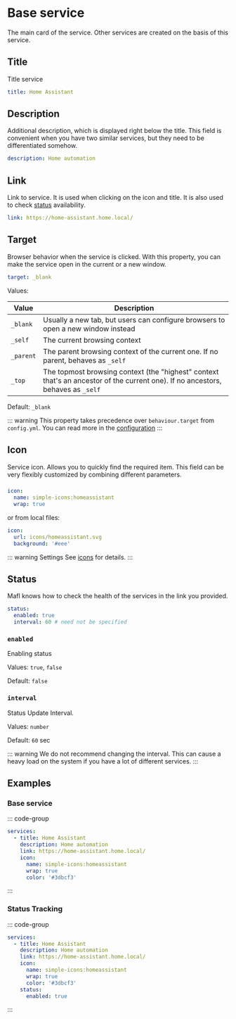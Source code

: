 # Base service

<preview-service name="base" />

The main card of the service.
Other services are created on the basis of this service.

## Title

Title service

```yaml
title: Home Assistant
```

## Description

Additional description, which is displayed right below the title.
This field is convenient when you have two similar services, but they need to be differentiated somehow.

```yaml
description: Home automation
```

## Link

Link to service. It is used when clicking on the icon and title.
It is also used to check [status](#status) availability.

```yaml
link: https://home-assistant.home.local/
```

## Target <in-version value="0.7.6" />

Browser behavior when the service is clicked.
With this property, you can make the service open in the current or a new window.

```yaml
target: _blank
```

Values:

| Value     | Description                                                                                                                     |
|-----------|---------------------------------------------------------------------------------------------------------------------------------|
| `_blank`  | Usually a new tab, but users can configure browsers to open a new window instead                                                |
| `_self`   | The current browsing context                                                                                                    |
| `_parent` | The parent browsing context of the current one. If no parent, behaves as `_self`                                                |
| `_top`    | The topmost browsing context (the "highest" context that's an ancestor of the current one). If no ancestors, behaves as `_self` |

Default: `_blank`

::: warning
This property takes precedence over `behaviour.target` from `config.yml`. You can read more in the [configuration](../reference/configuration.md#target)
:::

## Icon

Service icon. Allows you to quickly find the required item.
This field can be very flexibly customized by combining different parameters.

###
```yaml
icon:
  name: simple-icons:homeassistant
  wrap: true
```

or from local files:

```yaml
icon:
  url: icons/homeassistant.svg
  background: '#eee'
```

::: warning Settings
See [icons](../reference/icons.md) for details.
:::

## Status

Mafl knows how to check the health of the services in the link you provided.

```yaml
status:
  enabled: true
  interval: 60 # need not be specified
```

### `enabled`

Enabling status

Values: `true`, `false`

Default: `false`

### `interval`

Status Update Interval.

Values: `number`

Default: `60` sec

::: warning
We do not recommend changing the interval. This can cause a heavy load on the system if you have a lot of different services.
:::

## Examples

### Base service

::: code-group
```yaml [config.yml]
services:
  - title: Home Assistant
    description: Home automation
    link: https://home-assistant.home.local/
    icon:
      name: simple-icons:homeassistant
      wrap: true
      color: '#3dbcf3'
```
:::

### Status Tracking

::: code-group
```yaml [config.yml]
services:
  - title: Home Assistant
    description: Home automation
    link: https://home-assistant.home.local/
    icon:
      name: simple-icons:homeassistant
      wrap: true
      color: '#3dbcf3'
    status:
      enabled: true
```
:::
